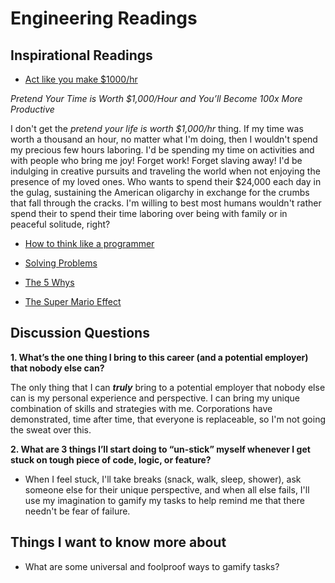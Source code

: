 # Engineering Readings

## Inspirational Readings

- [Act like you make $1000/hr](https://anthony-moore.medium.com/pretend-your-time-is-worth-1-000-hour-and-youll-become-100x-more-productive-6ab2302b8e8c)

*Pretend Your Time is Worth $1,000/Hour and You’ll Become 100x More Productive*

I don't get the *pretend your life is worth $1,000/hr* thing. If my time was worth a thousand an hour, no matter what I'm doing, then I wouldn't spend my precious few hours laboring. I'd be spending my time on activities and with people who bring me joy! Forget work! Forget slaving away! I'd be indulging in creative pursuits and traveling the world when not enjoying the presence of my loved ones. Who wants to spend their $24,000 each day in the gulag, sustaining the American oligarchy in exchange for the crumbs that fall through the cracks. I'm willing to best most humans wouldn't rather spend their to spend their time laboring over being with family or in peaceful solitude, right?

- [How to think like a programmer](https://medium.freecodecamp.org/how-to-think-like-a-programmer-lessons-in-problem-solving-d1d8bf1de7d2)


- [Solving Problems](https://simpleprogrammer.com/solving-problems-breaking-it-down/)


- [The 5 Whys](https://www.mindtools.com/pages/article/newTMC_5W.htm)


- [The Super Mario Effect](https://www.youtube.com/watch?v%3D9vJRopau0g0)



## Discussion Questions

**1. What’s the one thing I bring to this career (and a potential employer) that nobody else can?**

The only thing that I can ***truly*** bring to a potential employer that nobody else can is my personal experience and perspective. I can bring my unique combination of skills and strategies with me. Corporations have demonstrated, time after time, that everyone is replaceable, so I'm not going the sweat over this.

**2. What are 3 things I’ll start doing to “un-stick” myself whenever I get stuck on tough piece of code, logic, or feature?**

- When I feel stuck, I'll take breaks (snack, walk, sleep, shower), ask someone else for their unique perspective, and when all else fails, I'll use my imagination to gamify my tasks to help remind me that there needn't be fear of failure.

## Things I want to know more about

- What are some universal and foolproof ways to gamify tasks?
